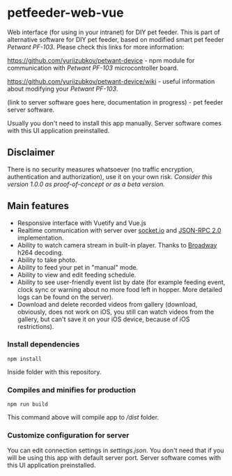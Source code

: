 # petfeeder-web-vue

Web interface (for using in your intranet) for DIY pet feeder.
This is part of alternative software for DIY pet feeder, based on modified smart pet feeder _Petwant PF-103_.
Please check this links for more information:

https://github.com/yuriizubkov/petwant-device - npm module for communication with _Petwant PF-103_ microcontroller board.

https://github.com/yuriizubkov/petwant-device/wiki - useful information about modifying your _Petwant PF-103_.

(link to server software goes here, documentation in progress) - pet feeder server software.

Usually you don't need to install this app manually. Server software comes with this UI application preinstalled.

## Disclaimer

There is no security measures whatsoever (no traffic encryption, authentication and authorization), use it on your own risk.
_Consider this version 1.0.0 as proof-of-concept or as a beta version._

## Main features

- Responsive interface with Vuetify and Vue.js
- Realtime communication with server over [socket.io](https://socket.io/) and [JSON-RPC 2.0](https://www.jsonrpc.org/specification) implementation.
- Ability to watch camera stream in built-in player. Thanks to [Broadway](https://www.npmjs.com/package/broadway-player) h264 decoding.
- Ability to take photo.
- Ability to feed your pet in "manual" mode.
- Ability to view and edit feeding schedule.
- Ability to see user-friendly event list by date (for example feeding event, clock sync or warning about no more food left in hopper. More detailed logs can be found on the server).
- Download and delete recorded videos from gallery (download, obviously, does not work on iOS, you still can watch videos from the gallery, but can't save it on your iOS device, because of iOS restrictions).

### Install dependencies

```
npm install
```

Inside folder with this repository.

### Compiles and minifies for production

```
npm run build
```

This command above will compile app to _/dist_ folder.

### Customize configuration for server

You can edit connection settings in _settings.json_.
You don't need that if you will be using this app with default server port. Server software comes with this UI application preinstalled.
